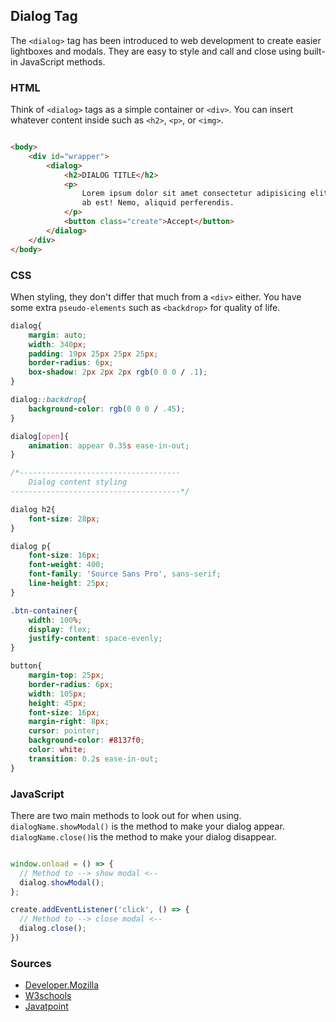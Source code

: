 ## Dialog Tag

The ```<dialog>``` tag has been introduced to web development to create easier lightboxes and modals. They are easy to style and call and close using built-in JavaScript methods.

### HTML

Think of ```<dialog>``` tags as a simple container or ```<div>```. You can insert whatever content inside such as ```<h2>```, ```<p>```, or ```<img>```.

```html

<body>
    <div id="wrapper">
        <dialog>
            <h2>DIALOG TITLE</h2>
            <p>
                Lorem ipsum dolor sit amet consectetur adipisicing elit. Delectus vero quidem officia rerum veritatis,
                ab est! Nemo, aliquid perferendis.
            </p>
            <button class="create">Accept</button>
        </dialog>
    </div>
</body>

```

### CSS

When styling, they don't differ that much from a ```<div>``` either. You have some extra ```pseudo-elements``` such as ```<backdrop>``` for quality of life.

```css
dialog{
    margin: auto;
    width: 340px;
    padding: 19px 25px 25px 25px;
    border-radius: 6px;
    box-shadow: 2px 2px 2px rgb(0 0 0 / .1);
}

dialog::backdrop{
    background-color: rgb(0 0 0 / .45);
}

dialog[open]{
    animation: appear 0.35s ease-in-out;
}

/*------------------------------------
    Dialog content styling
--------------------------------------*/

dialog h2{
    font-size: 28px;
}

dialog p{
    font-size: 16px;
    font-weight: 400;
    font-family: 'Source Sans Pro', sans-serif;
    line-height: 25px;
}

.btn-container{
    width: 100%;
    display: flex;
    justify-content: space-evenly;
}

button{
    margin-top: 25px;
    border-radius: 6px;
    width: 105px;
    height: 45px;
    font-size: 16px;
    margin-right: 8px;
    cursor: pointer;
    background-color: #8137f0;
    color: white;
    transition: 0.2s ease-in-out;
}
```
### JavaScript
There are two main methods to look out for when using. ```dialogName.showModal()``` is the method to make your dialog appear. ```dialogName.close()```is the method to make your dialog disappear.

```javascript

window.onload = () => {
  // Method to --> show modal <--
  dialog.showModal();
};

create.addEventListener('click', () => {
  // Method to --> close modal <--
  dialog.close();
})

```
### Sources

- [Developer.Mozilla](https://developer.mozilla.org/en-US/docs/Web/HTML/Element/dialog)
- [W3schools](https://www.w3schools.com/tags/tag_dialog.asp)
- [Javatpoint](https://www.javatpoint.com/html-dialog-tag)

